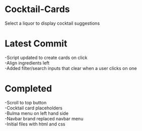 # Cocktail-Cards
Select a liquor to display cocktail suggestions  

# Latest Commit  
-Script updated to create cards on click  
-Align ingredients left  
-Added filter/search inputs that clear when a user clicks on one  

# Completed  
-Scroll to top button  
-Cocktail card placeholders  
-Bulma menu on left hand side  
-Navbar brand replaced navbar menu  
-Initial files with html and css  